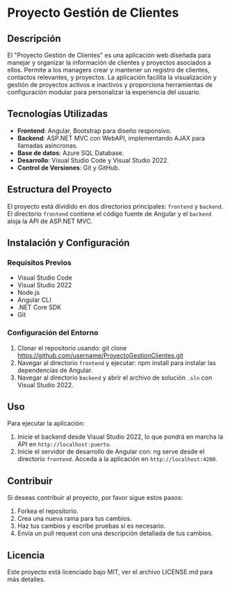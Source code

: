# Proyecto Gestión de Clientes

## Descripción
El "Proyecto Gestión de Clientes" es una aplicación web diseñada para manejar y organizar la información de clientes y proyectos asociados a ellos. Permite a los managers crear y mantener un registro de clientes, contactos relevantes, y proyectos. La aplicación facilita la visualización y gestión de proyectos activos e inactivos y proporciona herramientas de configuración modular para personalizar la experiencia del usuario.

## Tecnologías Utilizadas
- **Frontend**: Angular, Bootstrap para diseño responsivo.
- **Backend**: ASP.NET MVC con WebAPI, implementando AJAX para llamadas asíncronas.
- **Base de datos**: Azure SQL Database.
- **Desarrollo**: Visual Studio Code y Visual Studio 2022.
- **Control de Versiones**: Git y GitHub.

## Estructura del Proyecto
El proyecto está dividido en dos directorios principales: `frontend` y `backend`. El directorio `frontend` contiene el código fuente de Angular y el `backend` aloja la API de ASP.NET MVC.

## Instalación y Configuración
### Requisitos Previos
- Visual Studio Code
- Visual Studio 2022
- Node.js
- Angular CLI
- .NET Core SDK
- Git

### Configuración del Entorno
1. Clonar el repositorio usando: git clone https://github.com/username/ProyectoGestionClientes.git
2. Navegar al directorio `frontend` y ejecutar: npm install para instalar las dependencias de Angular.
3. Navegar al directorio `backend` y abrir el archivo de solución `.sln` con Visual Studio 2022.

## Uso
Para ejecutar la aplicación:
1. Inicie el backend desde Visual Studio 2022, lo que pondrá en marcha la API en `http://localhost:puerto`.
2. Inicie el servidor de desarrollo de Angular con: ng serve desde el directorio `frontend`. Acceda a la aplicación en `http://localhost:4200`.

## Contribuir
Si deseas contribuir al proyecto, por favor sigue estos pasos:
1. Forkea el repositorio.
2. Crea una nueva rama para tus cambios.
3. Haz tus cambios y escribe pruebas si es necesario.
4. Envía un pull request con una descripción detallada de tus cambios.

## Licencia
Este proyecto está licenciado bajo MIT, ver el archivo LICENSE.md para más detalles.
